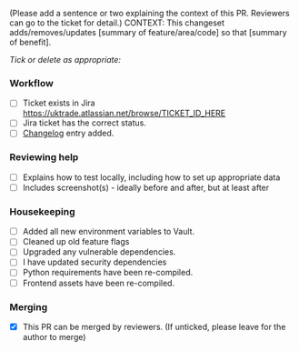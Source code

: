 (Please add a sentence or two explaining the context of this PR. Reviewers can go to the ticket for detail.)
CONTEXT: This changeset adds/removes/updates [summary of feature/area/code] so that [summary of benefit].

_Tick or delete as appropriate:_

### Workflow

- [ ] Ticket exists in Jira https://uktrade.atlassian.net/browse/TICKET_ID_HERE
- [ ] Jira ticket has the correct status.
- [ ] [Changelog](CHANGELOG.md) entry added.

### Reviewing help

- [ ] Explains how to test locally, including how to set up appropriate data
- [ ] Includes screenshot(s) - ideally before and after, but at least after

### Housekeeping

- [ ] Added all new environment variables to Vault.
- [ ] Cleaned up old feature flags
- [ ] Upgraded any vulnerable dependencies.
- [ ] I have updated security dependencies
- [ ] Python requirements have been re-compiled.
- [ ] Frontend assets have been re-compiled.

### Merging

- [x] This PR can be merged by reviewers. (If unticked, please leave for the author to merge)
